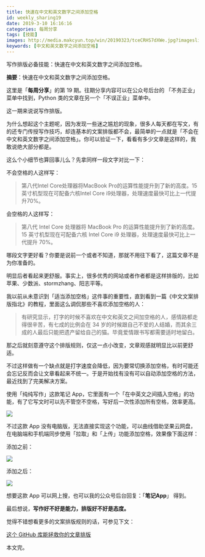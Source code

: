 ```yaml
---
title: 快速在中文和英文数字之间添加空格
id: weekly_sharing19
date: 2019-3-10 16:16:16
categories: 每周分享
tags: [技能]
images: http://media.makcyun.top/win/20190323/tceCRHS7dXWe.jpg?imageslim
keywords: [中文和英文数字之间添加空格]
---
```

写作排版必备技能：快速在中文和英文数字之间添加空格。

<!-- more -->  

**摘要**：快速在中文和英文数字之间添加空格。

这里是「**每周分享**」的第 19 期。往期分享内容可以在公众号后台的 「不务正业」菜单中找到，Python 类的文章在另一个「不误正业」菜单中。

这一期来说说写作排版。

为什么想起这个主题呢，因为发现一些迷之尴尬的现象，很多人每天都在写文，有的还专门传授写作技巧，却连基本的文案排版都不会，最简单的一点就是「不会在中文和英文数字之间添加空格」。你可以验证一下，看看有多少文章是这样的，我敢说绝大部分都是。

这么个小细节也算回事儿么？先拿同样一段文字对比一下：

不会空格的人这样写：

> 第八代Intel Core处理器将MacBook Pro的运算性能提升到了新的高度。15英寸机型现在可配备六核Intel Core i9处理器，处理速度最快可比上一代提升70%。

会空格的人这样写：

> 第八代 Intel Core 处理器将 MacBook Pro 的运算性能提升到了新的高度。15 英寸机型现在可配备六核 Intel Core i9 处理器，处理速度最快可比上一代提升 70%。

哪段文字更好看？你要是说前一个或者不知道，那就不用往下看了，这篇文章不是为你准备的。



明显后者看起来更舒服。事实上，很多优秀的网站或者作者都是这样排版的，比如苹果、少数派、stormzhang、阳志平等。

我以前从未意识到「适当添加空格」这件事的重要性，直到看到一篇《中文文案排版指北》的教程，里面这么调侃那些不喜欢添加空格的人：

> 有研究显示，打字的时候不喜欢在中文和英文之间加空格的人，感情路都走得很辛苦，有七成的比例会在 34 岁的时候跟自己不爱的人结婚，而其余三成的人最后只能把遗产留给自己的猫。毕竟爱情跟书写都需要适时地留白。

那之后就刻意遵守这个排版规则，仅这一点小改变，文章观感就明显比以前更舒适。

不过这样做有一个缺点就是打字速度会降低，因为要常切换添加空格，有时可能还会忘记反而会让文章看起来不统一。于是开始找有没有可以自动添加空格的方法，最近找到了完美解决方案。

使用「纯纯写作」这款笔记 App，它里面有一个「在中英文之间插入空格」的功能，有了它写文时可以先不管空不空格，写好后一次性添加所有空格，效率更高。

![](http://media.makcyun.top/Fgho6Ba9rxPP_5MDI1jRcpycSSyj)

不过这款 App 没有电脑版，无法直接实现这个功能，可以曲线借助坚果云网盘，在电脑端和手机端同步使用「拉取」和「上传」功能添加空格，效果像下面这样：

添加之前：

![](http://media.makcyun.top/FjW5bnFglC3B4LsG76M07k_JwomP)

添加之后：

![](http://media.makcyun.top/FvSyH44S8jBJ5XgciMo9izZ8Jxqj)

想要这款 App 可以网上搜，也可以我的公众号后台回复：「**笔记App**」 得到。

最后想说，**写作好不好是能力，排版好不好是态度。**

觉得不错想看更多的文案排版规则的话，可参见下文：

[这个 GitHub 库能拯救你的文章排版](https://www.makcyun.top/weekly_sharing5.html)

本文完。

